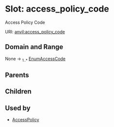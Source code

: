 
# Slot: access_policy_code

Access Policy Code

URI: [anvil:access_policy_code](https://anvilproject.org/acr-harmonized-data-model/access_policy_code)


## Domain and Range

None &#8594;  <sub>1..\*</sub> [EnumAccessCode](EnumAccessCode.md)

## Parents


## Children


## Used by

 * [AccessPolicy](AccessPolicy.md)
